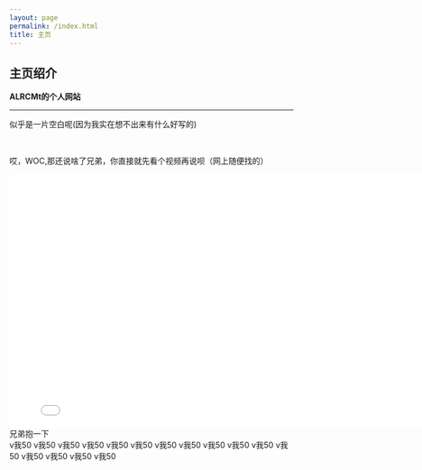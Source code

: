 ```yaml
---
layout: page
permalink: /index.html
title: 主页
---
```


## 主页绍介
**ALRCMt的个人网站**  
<hr />


似乎是一片空白呢(因为我实在想不出来有什么好写的)

<br />

哎，WOC,那还说啥了兄弟，你直接就先看个视频再说呗（网上随便找的）

<iframe src="//bilibili.com/blackboard/html5mobileplayer.html?isOutside=true&aid=115088597982963&bvid=BV1mKeRziEmG&cid=31932285487&p=1&high_quality=1&danmaku=0&autoplay=0&muted=0" 
width="800" 
height="450" 
scrolling="no"
border="0" 
frameborder="no" 
framespacing="0" 
allowfullscreen="true"></iframe>

<br>
兄弟抱一下<br />
v我50 v我50 v我50 v我50 v我50 v我50 v我50 v我50  
v我50 v我50 v我50 v我50 v我50 v我50 v我50 v我50  
